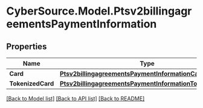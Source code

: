 # CyberSource.Model.Ptsv2billingagreementsPaymentInformation
## Properties

Name | Type | Description | Notes
------------ | ------------- | ------------- | -------------
**Card** | [**Ptsv2billingagreementsPaymentInformationCard**](Ptsv2billingagreementsPaymentInformationCard.md) |  | [optional] 
**TokenizedCard** | [**Ptsv2billingagreementsPaymentInformationTokenizedCard**](Ptsv2billingagreementsPaymentInformationTokenizedCard.md) |  | [optional] 

[[Back to Model list]](../README.md#documentation-for-models) [[Back to API list]](../README.md#documentation-for-api-endpoints) [[Back to README]](../README.md)

